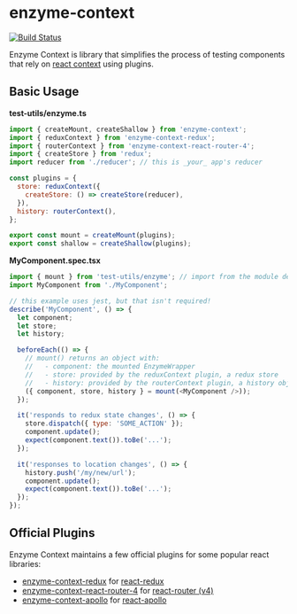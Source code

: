 # enzyme-context

[![Build Status](https://travis-ci.com/trialspark/enzyme-context.svg?branch=master)](https://travis-ci.com/trialspark/enzyme-context)

Enzyme Context is library that simplifies the process of testing components that rely
on [react context](https://reactjs.org/docs/legacy-context.html) using plugins.

## Basic Usage

**test-utils/enzyme.ts**

```javascript
import { createMount, createShallow } from 'enzyme-context';
import { reduxContext } from 'enzyme-context-redux';
import { routerContext } from 'enzyme-context-react-router-4';
import { createStore } from 'redux';
import reducer from './reducer'; // this is _your_ app's reducer

const plugins = {
  store: reduxContext({
    createStore: () => createStore(reducer),
  }),
  history: routerContext(),
};

export const mount = createMount(plugins);
export const shallow = createShallow(plugins);
```

**MyComponent.spec.tsx**

```javascript
import { mount } from 'test-utils/enzyme'; // import from the module defined above
import MyComponent from './MyComponent';

// this example uses jest, but that isn't required!
describe('MyComponent', () => {
  let component;
  let store;
  let history;

  beforeEach(() => {
    // mount() returns an object with:
    //   - component: the mounted EnzymeWrapper
    //   - store: provided by the reduxContext plugin, a redux store
    //   - history: provided by the routerContext plugin, a history object for URL manipulation
    ({ component, store, history } = mount(<MyComponent />));
  });

  it('responds to redux state changes', () => {
    store.dispatch({ type: 'SOME_ACTION' });
    component.update();
    expect(component.text()).toBe('...');
  });

  it('responses to location changes', () => {
    history.push('/my/new/url');
    component.update();
    expect(component.text()).toBe('...');
  });
});
```

## Official Plugins

Enzyme Context maintains a few official plugins for some popular react libraries:

- [enzyme-context-redux](packages/enzyme-context-redux/README.md) for [react-redux](https://react-redux.js.org/)
- [enzyme-context-react-router-4](packages/enzyme-context-react-router-4) for [react-router (v4)](https://reacttraining.com/react-router/)
- [enzyme-context-apollo](packages/enzyme-context-apollo) for [react-apollo](https://github.com/apollographql/react-apollo)
